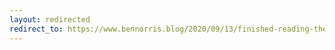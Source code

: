```yaml
---
layout: redirected
redirect_to: https://www.bennorris.blog/2020/09/13/finished-reading-the.html
---
```


